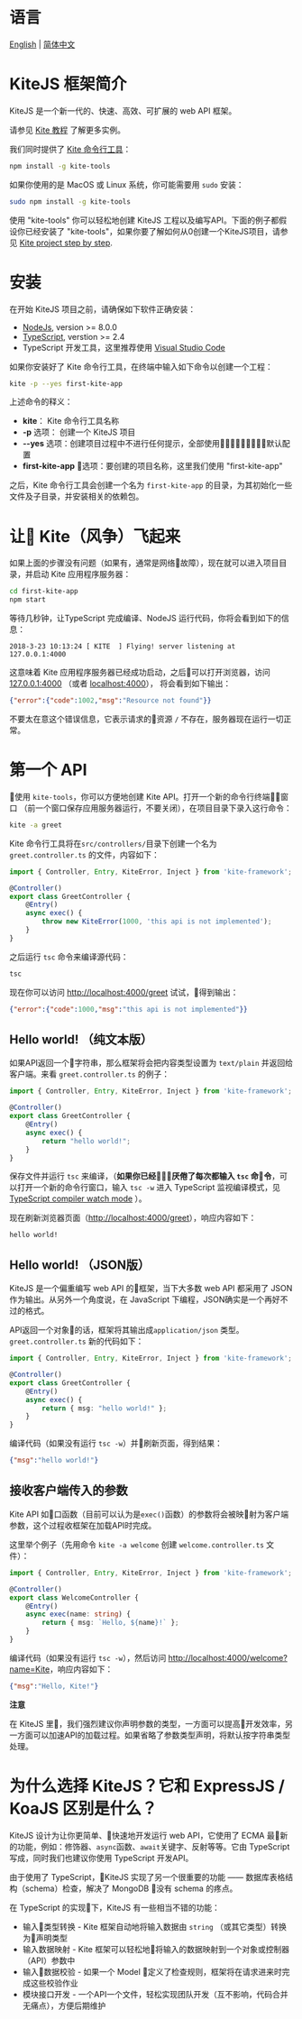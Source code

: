 # 语言
[English](./README.md) | [简体中文](./README.zh-CN.md)

# KiteJS 框架简介
KiteJS 是一个新一代的、快速、高效、可扩展的 web API 框架。

请参见 [Kite 教程](./docs/tutorial.md) 了解更多实例。

我们同时提供了 [Kite 命令行工具](https://github.com/kite-js/kite-tools)：

```sh
npm install -g kite-tools
```

如果你使用的是 MacOS 或 Linux 系统，你可能需要用 `sudo` 安装：

```sh
sudo npm install -g kite-tools
```

使用 "kite-tools" 你可以轻松地创建 KiteJS 工程以及编写API。下面的例子都假设你已经安装了 "kite-tools"，如果你要了解如何从0创建一个KiteJS项目，请参见
[Kite project step by step](./docs/kite-project-step-by-step.md).

# 安装
在开始 KiteJS 项目之前，请确保如下软件正确安装：
+ [NodeJs](https://nodejs.org/), version >= 8.0.0
+ [TypeScript](https://www.typescriptlang.org/), verstion >= 2.4
+ TypeScript 开发工具，这里推荐使用 [Visual Studio Code](https://code.visualstudio.com/) 

如果你安装好了 Kite 命令行工具，在终端中输入如下命令以创建一个工程：

```sh
kite -p --yes first-kite-app
```

上述命令的释义：
+ __kite__： Kite 命令行工具名称
+ __-p__ 选项： 创建一个 KiteJS 项目
+ __--yes__ 选项：创建项目过程中不进行任何提示，全部使用默认配置
+ __first-kite-app__ 选项：要创建的项目名称，这里我们使用 "first-kite-app"

之后，Kite 命令行工具会创建一个名为 `first-kite-app` 的目录，为其初始化一些文件及子目录，并安装相关的依赖包。

# 让 Kite（风争）飞起来

如果上面的步骤没有问题（如果有，通常是网络故障），现在就可以进入项目目录，并启动 Kite
应用程序服务器：

```sh
cd first-kite-app
npm start
```

等待几秒钟，让TypeScript 完成编译、NodeJS 运行代码，你将会看到如下的信息：

```
2018-3-23 10:13:24 [ KITE  ] Flying! server listening at 127.0.0.1:4000
```

这意味着 Kite 应用程序服务器已经成功启动，之后可以打开浏览器，访问 [127.0.0.1:4000](http://127.0.0.1:4000) （或者 [localhost:4000](http://localhost:4000)），
将会看到如下输出：

```json
{"error":{"code":1002,"msg":"Resource not found"}}
```

不要太在意这个错误信息，它表示请求的资源 `/` 不存在，服务器现在运行一切正常。

# 第一个 API

使用 `kite-tools`，你可以方便地创建 Kite API。打开一个新的命令行终端窗口
（前一个窗口保存应用服务器运行，不要关闭），在项目目录下录入这行命令：

```sh
kite -a greet
```

Kite 命令行工具将在`src/controllers/`目录下创建一个名为 `greet.controller.ts`
的文件，内容如下：

```typescript
import { Controller, Entry, KiteError, Inject } from 'kite-framework';

@Controller()
export class GreetController {
    @Entry()
    async exec() {
        throw new KiteError(1000, 'this api is not implemented');
    }
}
```

之后运行 `tsc` 命令来编译源代码：

```sh
tsc
```

现在你可以访问
[http://localhost:4000/greet](http://localhost:4000/greet) 试试，得到输出：

```json
{"error":{"code":1000,"msg":"this api is not implemented"}}
```

## Hello world! （纯文本版）

如果API返回一个字符串，那么框架将会把内容类型设置为 `text/plain` 并返回给客户端。来看 `greet.controller.ts` 的例子：

```typescript
import { Controller, Entry, KiteError, Inject } from 'kite-framework';

@Controller()
export class GreetController {
    @Entry()
    async exec() {
        return "hello world!";
    }
}
```

保存文件并运行 `tsc` 来编译，（__如果你已经厌倦了每次都输入 `tsc` 命令__，可以打开一个新的命令行窗口，输入 `tsc -w` 进入 TypeScript 监视编译模式，见 [TypeScript compiler watch mode](http://www.typescriptlang.org/docs/handbook/compiler-options.html) ）。

现在刷新浏览器页面（[http://localhost:4000/greet](http://localhost:4000/greet)），响应内容如下：

```text
hello world!
```

## Hello world! （JSON版）

KiteJS 是一个偏重编写 web API 的框架，当下大多数 web API 都采用了 JSON
作为输出。从另外一个角度说，在 JavaScript 下编程，JSON确实是一个再好不过的格式。

API返回一个对象的话，框架将其输出成`application/json` 类型。`greet.controller.ts` 新的代码如下：

```typescript
import { Controller, Entry, KiteError, Inject } from 'kite-framework';

@Controller()
export class GreetController {
    @Entry()
    async exec() {
        return { msg: "hello world!" };
    }
}
```

编译代码（如果没有运行 `tsc -w`）并刷新页面，得到结果：

```json
{"msg":"hello world!"}
```

## 接收客户端传入的参数

Kite API 如口函数（目前可以认为是`exec()`函数）的参数将会被映射为客户端参数，这个过程收框架在加载API时完成。

这里举个例子（先用命令 `kite -a welcome` 创建 `welcome.controller.ts` 文件）：

```typescript
import { Controller, Entry, KiteError, Inject } from 'kite-framework';

@Controller()
export class WelcomeController {
    @Entry()
    async exec(name: string) {
        return { msg: `Hello, ${name}!` };
    }
}
```

编译代码（如果没有运行 `tsc -w`），然后访问
[http://localhost:4000/welcome?name=Kite](http://localhost:4000/welcome?name=Kite)，响应内容如下：

```json
{"msg":"Hello, Kite!"}
```

__注意__

在 KiteJS 里，我们强烈建议你声明参数的类型，一方面可以提高开发效率，另一方面可以加速API的加载过程。如果省略了参数类型声明，将默认按字符串类型处理。

# 为什么选择 KiteJS？它和 ExpressJS / KoaJS 区别是什么？

KiteJS 设计为让你更简单、快速地开发运行 web API，它使用了 ECMA 最新的功能，例如：修饰器、`async`函数、`await`关键字、反射等等。它由 TypeScript 写成，同时我们也建议你使用 TypeScript 开发API。

由于使用了 TypeScript，KiteJS 实现了另一个很重要的功能 —— 数据库表格结构（schema）检查，解决了 MongoDB 没有 schema 的疼点。

在 TypeScript 的实现下，KiteJS 有一些相当不错的功能：
* 输入类型转换 - Kite 框架自动地将输入数据由 `string` （或其它类型）转换为声明类型
* 输入数据映射 - Kite 框架可以轻松地将输入的数据映射到一个对象或控制器（API）参数中
* 输入数据校验 - 如果一个 Model 定义了检查规则，框架将在请求进来时完成这些校验作业
* 模块接口开发 - 一个API一个文件，轻松实现团队开发（互不影响，代码合并无痛点），方便后期维护
